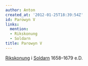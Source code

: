 ```yaml
---
author: Anton
created_at: '2012-01-25T18:39:54Z'
id: Parowyn V
links:
  mention:
  - Rikskonung
  - Soldarn
title: Parowyn V
---
```


[Rikskonung] i [Soldarn] 1658–1679 e.D.

  [Rikskonung]: Rikskonung
  [Soldarn]: Soldarn
